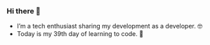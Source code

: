 ### Hi there 👋

- I’m a tech enthusiast sharing my development as a developer. 🤓
- Today is my 39th day of learning to code. 🚀 

